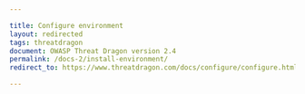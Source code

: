 ```yaml
---

title: Configure environment
layout: redirected
tags: threatdragon
document: OWASP Threat Dragon version 2.4
permalink: /docs-2/install-environment/
redirect_to: https://www.threatdragon.com/docs/configure/configure.html

---
```

